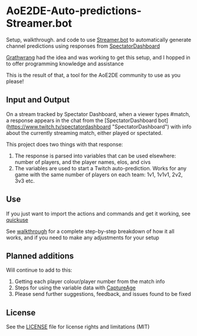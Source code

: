 # AoE2DE-Auto-predictions-Streamer.bot
Setup, walkthrough. and code to use [Streamer.bot](https://streamer.bot/) to automatically generate channel predictions using responses from [SpectatorDashboard](https://aoe2recs.com/)

[Grathwrang](https://www.twitch.tv/grathwrang "Grathwrang") had the idea and was working to get this setup, and I hopped in to offer programming knowledge and assistance

This is the result of that, a tool for the AoE2DE community to use as you please!

## Input and Output

On a stream tracked by Spectator Dashboard, when a viewer types #match, a response appears in the chat from the [SpectatorDashboard bot] (https://www.twitch.tv/spectatordashboard "SpectatorDashboard") with info about the currently streaming match, either played or spectated.

This project does two things with that response:
1. The response is parsed into variables that can be used elsewhere: number of players, and the player names, elos, and civs
2. The variables are used to start a Twitch auto-prediction. Works for any game with the same number of players on each team: 1v1, 1v1v1, 2v2, 3v3 etc. 

## Use

If you just want to import the actions and commands and get it working, see [quickuse](/quickuse.md)

See [walkthrough](/walkthrough) for a complete step-by-step breakdown of how it all works, and if you need to make any adjustments for your setup

## Planned additions

Will continue to add to this: 
1. Getting each player colour/player number from the match info
2. Steps for using the variable data with [CaptureAge](https://captureage.com/)
3. Please send further suggestions, feedback, and issues found to be fixed

## License

See the [LICENSE](LICENSE.txt) file for license rights and limitations (MIT)